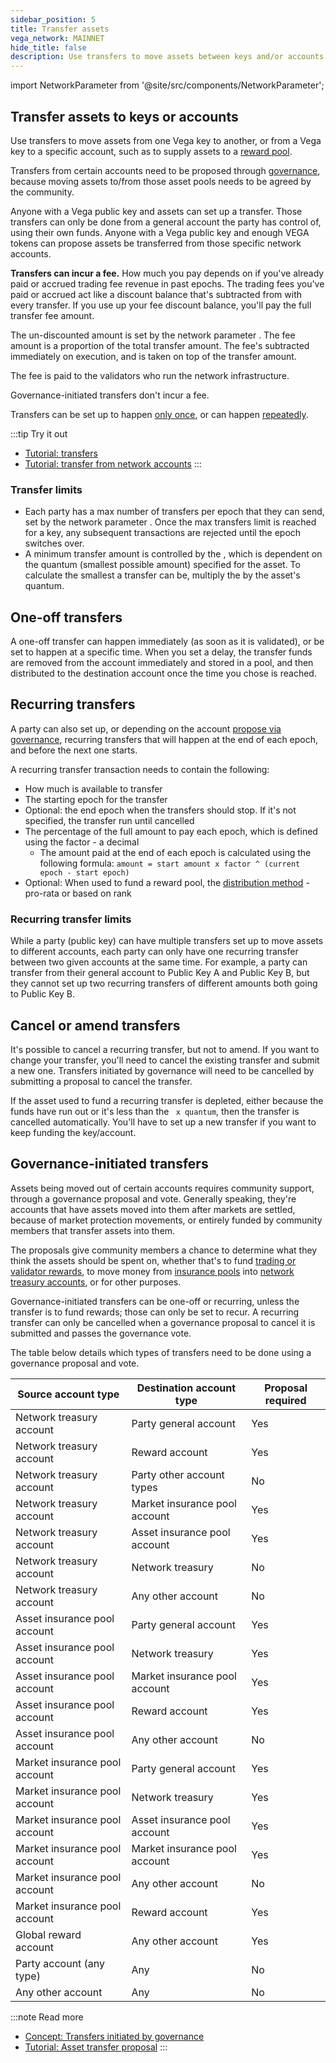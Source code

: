 ```yaml
---
sidebar_position: 5
title: Transfer assets
vega_network: MAINNET
hide_title: false
description: Use transfers to move assets between keys and/or accounts.
---
```


import NetworkParameter from '@site/src/components/NetworkParameter';

## Transfer assets to keys or accounts
Use transfers to move assets from one Vega key to another, or from a Vega key to a specific account, such as to supply assets to a [reward pool](../trading-on-vega/discounts-rewards.md#trading-rewards).

Transfers from certain accounts need to be proposed through [governance](#governance-initiated-transfers), because moving assets to/from those asset pools needs to be agreed by the community.

Anyone with a Vega public key and assets can set up a transfer. Those transfers can only be done from a general account the party has control of, using their own funds. Anyone with a Vega public key and enough VEGA tokens can propose assets be transferred from those specific network accounts.

**Transfers can incur a fee.** How much you pay depends on if you've already paid or accrued trading fee revenue in past epochs. The trading fees you've paid or accrued act like a discount balance that's subtracted from with every transfer. If you use up your fee discount balance, you'll pay the full transfer fee amount.

The un-discounted amount is set by the network parameter <NetworkParameter frontMatter={frontMatter} param="transfer.fee.factor" />. The fee amount is a proportion of the total transfer amount. The fee's subtracted immediately on execution, and is taken on top of the transfer amount. 

The fee is paid to the validators who run the network infrastructure.

Governance-initiated transfers don't incur a fee.

Transfers can be set up to happen [only once](#one-off-transfers), or can happen [repeatedly](#recurring-transfers).

:::tip Try it out
* [Tutorial: transfers](../../tutorials/assets-tokens/transferring-assets.md)
* [Tutorial: transfer from network accounts](../../tutorials/proposals/asset-transfer-proposal.md)
:::

### Transfer limits
* Each party has a max number of transfers per epoch that they can send, set by the network parameter <NetworkParameter frontMatter={frontMatter} param="spam.protection.maxUserTransfersPerEpoch" />. Once the max transfers limit is reached for a key, any subsequent transactions are rejected until the epoch switches over.
* A minimum transfer amount is controlled by the <NetworkParameter frontMatter={frontMatter} param="transfer.minTransferQuantumMultiple" />, which is dependent on the quantum (smallest possible amount) specified for the asset. To calculate the smallest a transfer can be, multiply the <NetworkParameter frontMatter={frontMatter} param="transfer.minTransferQuantumMultiple" hideValue={true} /> by the asset's quantum.

## One-off transfers
A one-off transfer can happen immediately (as soon as it is validated), or be set to happen at a specific time. When you set a delay, the transfer funds are removed from the account immediately and stored in a pool, and then distributed to the destination account once the time you chose is reached.

## Recurring transfers
A party can also set up, or depending on the account [propose via governance](#governance-initiated-transfers), recurring transfers that will happen at the end of each epoch, and before the next one starts.

A recurring transfer transaction needs to contain the following:
* How much is available to transfer
* The starting epoch for the transfer
* Optional: the end epoch when the transfers should stop. If it's not specified, the transfer run until cancelled
* The percentage of the full amount to pay each epoch, which is defined using the factor - a decimal
  - The amount paid at the end of each epoch is calculated using the following formula: `amount = start amount x factor ^ (current epoch - start epoch)`
* Optional: When used to fund a reward pool, the [distribution method](../trading-on-vega/discounts-rewards.md#how-rewards-are-scaled) - pro-rata or based on rank

### Recurring transfer limits
While a party (public key) can have multiple transfers set up to move assets to different accounts, each party can only have one recurring transfer between two given accounts at the same time. For example, a party can transfer from their general account to Public Key A and Public Key B, but they cannot set up two recurring transfers of different amounts both going to Public Key B.

## Cancel or amend transfers
It's possible to cancel a recurring transfer, but not to amend. If you want to change your transfer, you'll need to cancel the existing transfer and submit a new one. Transfers initiated by governance will need to be cancelled by submitting a proposal to cancel the transfer.

If the asset used to fund a recurring transfer is depleted, either because the funds have run out or it's less than the <NetworkParameter frontMatter={frontMatter} param="transfer.minTransferQuantumMultiple" />` x quantum`, then the transfer is cancelled automatically. You'll have to set up a new transfer if you want to keep funding the key/account.

## Governance-initiated transfers
Assets being moved out of certain accounts requires community support, through a governance proposal and vote. Generally speaking, they're accounts that have assets moved into them after markets are settled, because of market protection movements, or entirely funded by community members that transfer assets into them. 

The proposals give community members a chance to determine what they think the assets should be spent on, whether that's to fund [trading or validator rewards](../trading-on-vega/discounts-rewards.md#trading-rewards), to move money from [insurance pools](./accounts.md#insurance-pool-accounts) into [network treasury accounts](./accounts.md#network-treasury-accounts), or for other purposes.

Governance-initiated transfers can be one-off or recurring, unless the transfer is to fund rewards; those can only be set to recur. A recurring transfer can only be cancelled when a governance proposal to cancel it is submitted and passes the governance vote.

The table below details which types of transfers need to be done using a governance proposal and vote.

| Source account type | Destination account type | Proposal required |
| --- | --- | --- |
| Network treasury account | Party general account | Yes |
| Network treasury account | Reward account | Yes |
| Network treasury account | Party other account types | No |
| Network treasury account | Market insurance pool account | Yes |
| Network treasury account | Asset insurance pool account | Yes |
| Network treasury account | Network treasury | No  |
| Network treasury account | Any other account | No |
| Asset insurance pool account | Party general account | Yes  |
| Asset insurance pool account | Network treasury | Yes  |
| Asset insurance pool account | Market insurance pool account | Yes |
| Asset insurance pool account | Reward account | Yes |
| Asset insurance pool account | Any other account | No |
| Market insurance pool account | Party general account | Yes  |
| Market insurance pool account | Network treasury | Yes  |
| Market insurance pool account | Asset insurance pool account | Yes |
| Market insurance pool account | Market insurance pool account | Yes |
| Market insurance pool account | Any other account | No |
| Market insurance pool account | Reward account | Yes |
| Global reward account | Any other account | Yes |
| Party account (any type) | Any | No |
| Any other account | Any | No |

:::note Read more
* [Concept: Transfers initiated by governance](../governance/asset.md#transferring-assets)
* [Tutorial: Asset transfer proposal](../../tutorials/proposals/asset-transfer-proposal.md)
:::